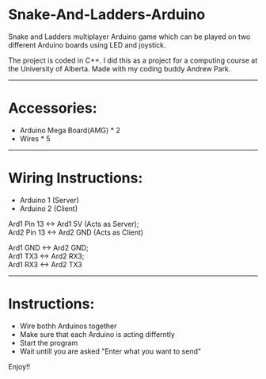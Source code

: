# Snake-And-Ladders-Arduino
Snake and Ladders multiplayer Arduino game which can be played on two different Arduino boards using LED and joystick.

The project is coded in C++. I did this as a project for a computing course at the University of Alberta. Made with my coding buddy Andrew Park.

---

# Accessories: 

- Arduino Mega Board(AMG) * 2
- Wires * 5

---

# Wiring Instructions:

- Arduino 1 (Server)
- Arduino 2 (Client)

Ard1 Pin 13 <-> Ard1 5V (Acts as Server);  
Ard2 Pin 13 <-> Ard2 GND (Acts as Client)  

Ard1 GND <-> Ard2 GND;  
Ard1 TX3 <-> Ard2 RX3;  
Ard1 RX3 <-> Ard2 TX3  

---

# Instructions:

- Wire bothh Arduinos together
- Make sure that each Arduino is acting differntly
- Start the program
- Wait untill you are asked "Enter what you want to send"

Enjoy!!
